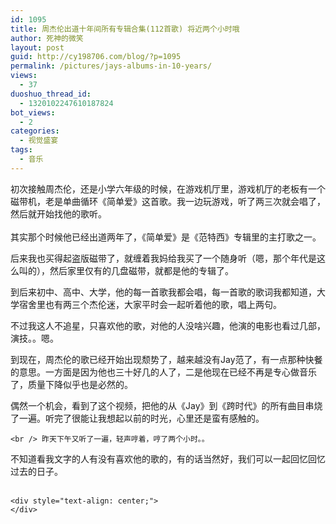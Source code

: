 ```yaml
---
id: 1095
title: 周杰伦出道十年间所有专辑合集(112首歌) 将近两个小时哦
author: 死神的微笑
layout: post
guid: http://cy198706.com/blog/?p=1095
permalink: /pictures/jays-albums-in-10-years/
views:
  - 37
duoshuo_thread_id:
  - 1320102247610187824
bot_views:
  - 2
categories:
  - 视觉盛宴
tags:
  - 音乐
---
```

<div>
  初次接触周杰伦，还是小学六年级的时候，在游戏机厅里，游戏机厅的老板有一个磁带机，老是单曲循环《简单爱》这首歌。我一边玩游戏，听了两三次就会唱了，然后就开始找他的歌听。
</div>

<div>
  <br /> 其实那个时候他已经出道两年了，《简单爱》是《范特西》专辑里的主打歌之一。</p> 
  
  <p>
    后来我也买得起盗版磁带了，就缠着我妈给我买了一个随身听（嗯，那个年代是这么叫的），然后家里仅有的几盘磁带，就都是他的专辑了。
  </p>
  
  <p>
    到后来初中、高中、大学，他的每一首歌我都会唱，每一首歌的歌词我都知道，大学宿舍里也有两三个杰伦迷，大家平时会一起听着他的歌，唱上两句。
  </p>
  
  <p>
    不过我这人不追星，只喜欢他的歌，对他的人没啥兴趣，他演的电影也看过几部，演技。。嗯。
  </p>
  
  <p>
    到现在，周杰伦的歌已经开始出现颓势了，越来越没有Jay范了，有一点那种快餐的意思。一方面是因为他也三十好几的人了，二是他现在已经不再是专心做音乐了，质量下降似乎也是必然的。
  </p>
  
  <p>
    偶然一个机会，看到了这个视频，把他的从《Jay》到《跨时代》的所有曲目串烧了一遍。听完了很能让我想起以前的时光，心里还是蛮有感触的。<br /> <!--more-->
    
    <br /> 昨天下午又听了一遍，轻声哼着，哼了两个小时。。
  </p>
  
  <p>
    不知道看我文字的人有没有喜欢他的歌的，有的话当然好，我们可以一起回忆回忆过去的日子。<br /> &nbsp;</div> 
    
    <div style="text-align: center;">
    </div>
